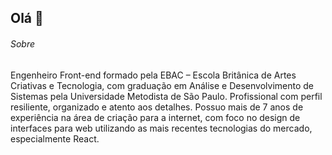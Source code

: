 ## Olá 👋


###### Sobre
Engenheiro Front-end formado pela EBAC – Escola Britânica de Artes Criativas e Tecnologia, com graduação em Análise e Desenvolvimento de Sistemas pela Universidade Metodista de São Paulo. Profissional com perfil resiliente, organizado e atento aos detalhes. Possuo mais de 7 anos de experiência na área de criação para a internet, com foco no design de interfaces para web utilizando as mais recentes tecnologias do mercado, especialmente React.
